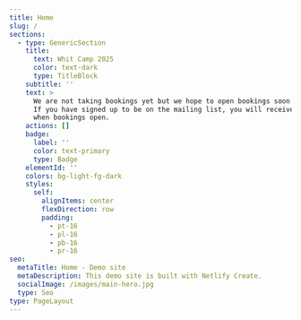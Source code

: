 ```yaml
---
title: Home
slug: /
sections:
  - type: GenericSection
    title:
      text: Whit Camp 2025
      color: text-dark
      type: TitleBlock
    subtitle: ''
    text: >
      We are not taking bookings yet but we hope to open bookings soon in 2025.
      If you have signed up to be on the mailing list, you will receive an email
      when bookings open.
    actions: []
    badge:
      label: ''
      color: text-primary
      type: Badge
    elementId: ''
    colors: bg-light-fg-dark
    styles:
      self:
        alignItems: center
        flexDirection: row
        padding:
          - pt-16
          - pl-16
          - pb-16
          - pr-16
seo:
  metaTitle: Home - Demo site
  metaDescription: This demo site is built with Netlify Create.
  socialImage: /images/main-hero.jpg
  type: Seo
type: PageLayout
---
```

